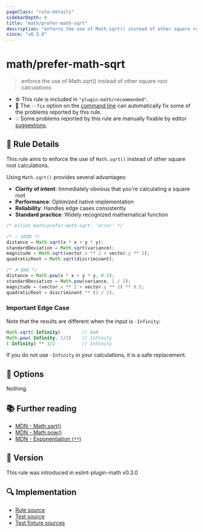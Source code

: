 ```yaml
---
pageClass: "rule-details"
sidebarDepth: 0
title: "math/prefer-math-sqrt"
description: "enforce the use of Math.sqrt() instead of other square root calculations"
since: "v0.3.0"
---
```


# math/prefer-math-sqrt

> enforce the use of Math.sqrt() instead of other square root calculations

- ⚙️ This rule is included in `"plugin:math/recommended"`.
- 🔧 The `--fix` option on the [command line](https://eslint.org/docs/user-guide/command-line-interface#fixing-problems) can automatically fix some of the problems reported by this rule.
- 💡 Some problems reported by this rule are manually fixable by editor [suggestions](https://eslint.org/docs/developer-guide/working-with-rules#providing-suggestions).

## 📖 Rule Details

This rule aims to enforce the use of `Math.sqrt()` instead of other square root calculations.

Using `Math.sqrt()` provides several advantages:

- **Clarity of intent**: Immediately obvious that you're calculating a square root
- **Performance**: Optimized native implementation
- **Reliability**: Handles edge cases consistently
- **Standard practice**: Widely recognized mathematical function

<eslint-code-block fix>

<!-- eslint-skip -->

```js
/* eslint math/prefer-math-sqrt: 'error' */

/* ✓ GOOD */
distance = Math.sqrt(x * x + y * y);
standardDeviation = Math.sqrt(variance);
magnitude = Math.sqrt(vector.x ** 2 + vector.y ** 2);
quadraticRoot = Math.sqrt(discriminant);

/* ✗ BAD */
distance = Math.pow(x * x + y * y, 0.5);
standardDeviation = Math.pow(variance, 1 / 2);
magnitude = (vector.x ** 2 + vector.y ** 2) ** 0.5;
quadraticRoot = discriminant ** (1 / 2);
```

</eslint-code-block>

### Important Edge Case

Note that the results are different when the input is `-Infinity`:

```js
Math.sqrt(-Infinity)        // NaN
Math.pow(-Infinity, 1/2)    // Infinity  
(-Infinity) ** 1/2          // Infinity
```

If you do not use `-Infinity` in your calculations, it is a safe replacement.

## 🔧 Options

Nothing.

## 📚 Further reading

- [MDN - Math.sqrt()](https://developer.mozilla.org/en-US/docs/Web/JavaScript/Reference/Global_Objects/Math/sqrt)
- [MDN - Math.pow()](https://developer.mozilla.org/en-US/docs/Web/JavaScript/Reference/Global_Objects/Math/pow)
- [MDN - Exponentiation (`**`)](https://developer.mozilla.org/en-US/docs/Web/JavaScript/Reference/Operators/Exponentiation)

## 🚀 Version

This rule was introduced in eslint-plugin-math v0.3.0

## 🔍 Implementation

- [Rule source](https://github.com/ota-meshi/eslint-plugin-math/blob/main/src/rules/prefer-math-sqrt.ts)
- [Test source](https://github.com/ota-meshi/eslint-plugin-math/blob/main/tests/src/rules/prefer-math-sqrt.ts)
- [Test fixture sources](https://github.com/ota-meshi/eslint-plugin-math/tree/main/tests/fixtures/rules/prefer-math-sqrt)
